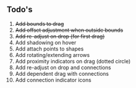 ## Todo's

1. ~~Add bounds to drag~~
2. ~~Add offset adjustment when outside bounds~~
3. ~~Add re-adjust on drop (for first drag)~~
4. Add shadowing on hover
5. Add attach points to shapes
6. Add rotating/extending arrows
7. Add proximity indicators on drag (dotted circle)
8. Add re-adjust on drop and connections
9. Add dependent drag with connections
10. Add connection indicator icons
